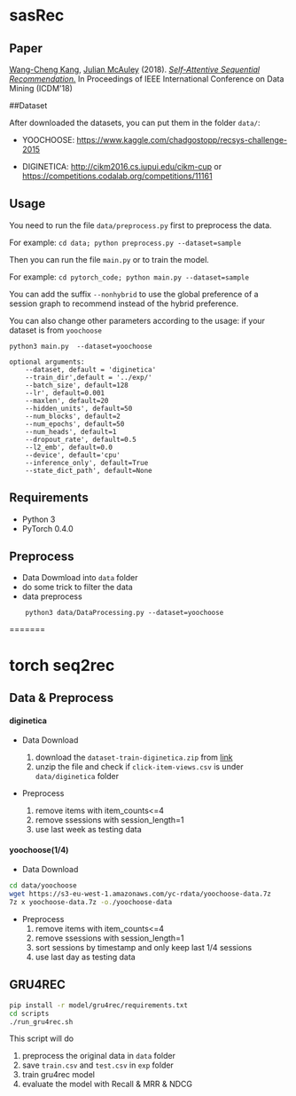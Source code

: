 
# sasRec

## Paper 

[Wang-Cheng Kang](http://kwc-oliver.com), [Julian McAuley](http://cseweb.ucsd.edu/~jmcauley/) (2018). *[Self-Attentive Sequential Recommendation.](https://cseweb.ucsd.edu/~jmcauley/pdfs/icdm18.pdf)* In Proceedings of IEEE International Conference on Data Mining (ICDM'18)

##Dataset

 After downloaded the datasets, you can put them in the folder `data/`:

- YOOCHOOSE:  <https://www.kaggle.com/chadgostopp/recsys-challenge-2015>

- DIGINETICA: <http://cikm2016.cs.iupui.edu/cikm-cup> or <https://competitions.codalab.org/competitions/11161>


## Usage

You need to run the file  `data/preprocess.py` first to preprocess the data.

For example: `cd data; python preprocess.py --dataset=sample`


Then you can run the file `main.py` or  to train the model.

For example: `cd pytorch_code; python main.py --dataset=sample`

You can add the suffix `--nonhybrid` to use the global preference of a session graph to recommend instead of the hybrid preference.

You can also change other parameters according to the usage:
if your dataset is from `yoochoose`
```
python3 main.py  --dataset=yoochoose
```
```
optional arguments:
	--dataset, default = 'diginetica'
	--train_dir',default = '../exp/'
	--batch_size', default=128
	--lr', default=0.001
	--maxlen', default=20
	--hidden_units', default=50
	--num_blocks', default=2
	--num_epochs', default=50
	--num_heads', default=1
	--dropout_rate', default=0.5
	--l2_emb', default=0.0
	--device', default='cpu'
	--inference_only', default=True
	--state_dict_path', default=None
```

## Requirements

- Python 3
- PyTorch 0.4.0 

## Preprocess

- Data Dowmload into `data` folder 
- do some trick to filter the data 
- data preprocess
```
	python3 data/DataProcessing.py --dataset=yoochoose
```
=======
# torch seq2rec

## Data & Preprocess

#### diginetica

* Data Download
  1. download the `dataset-train-diginetica.zip` from [link](https://drive.google.com/drive/folders/0B7XZSACQf0KdXzZFS21DblRxQ3c?resourcekey=0-3k4O5YlwnZf0cNeTZ5Y_Uw)
  2. unzip the file and check if `click-item-views.csv` is under `data/diginetica` folder

* Preprocess
  1. remove items with item_counts<=4
  2. remove ssessions with session_length=1
  3. use last week as testing data

#### yoochoose(1/4)

* Data Download
```bash
cd data/yoochoose
wget https://s3-eu-west-1.amazonaws.com/yc-rdata/yoochoose-data.7z
7z x yoochoose-data.7z -o./yoochoose-data
```

* Preprocess
  1. remove items with item_counts<=4
  2. remove ssessions with session_length=1
  3. sort sessions by timestamp and only keep last 1/4 sessions
  4. use last day as testing data

## GRU4REC

```bash
pip install -r model/gru4rec/requirements.txt
cd scripts
./run_gru4rec.sh
```

This script will do
1. preprocess the original data in `data` folder
2. save `train.csv` and `test.csv` in `exp` folder
3. train gru4rec model
4. evaluate the model with Recall & MRR & NDCG
